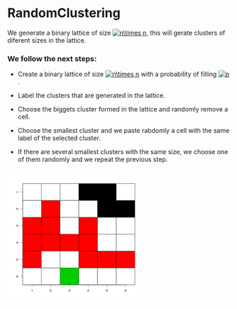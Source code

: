 # RandomClustering

We generate a binary lattice of size <a href="https://www.codecogs.com/eqnedit.php?latex=n\times&space;n" target="_blank"><img src="https://latex.codecogs.com/gif.latex?n\times&space;n" title="n\times n" /></a>, this will gerate clusters of diferent sizes in the lattice.

### We follow the next steps:
* Create a binary lattice of size <a href="https://www.codecogs.com/eqnedit.php?latex=n\times&space;n" target="_blank"><img src="https://latex.codecogs.com/gif.latex?n\times&space;n" title="n\times n" /></a> with a probability of filling <a href="https://www.codecogs.com/eqnedit.php?latex=p" target="_blank"><img src="https://latex.codecogs.com/gif.latex?p" title="p" /></a>.

* Label the clusters that are generated in the lattice.

* Choose the biggets cluster formed in the lattice and randomly remove a cell.

* Choose the smallest cluster and we paste rabdomly  a cell with the same label of the selected cluster.

* If there are several smallest clusters with the same size, we choose one of them randomly and we repeat the previous step.


![](RandomCluster.gif)
